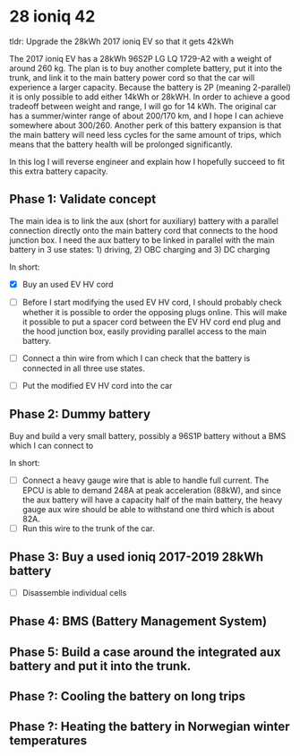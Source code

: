 # 28 ioniq 42
tldr: Upgrade the 28kWh 2017 ioniq EV so that it gets 42kWh

The 2017 ioniq EV has a 28kWh 96S2P LG LQ 1729-A2 with a weight of around 260 kg. The plan is to buy another complete battery, put it into the trunk, and link it to the main battery power cord so that the car will experience a larger capacity. Because the battery is 2P (meaning 2-parallel) it is only possible to add either 14kWh or 28kWH. In order to achieve a good tradeoff between weight and range, I will go for 14 kWh. The original car has a summer/winter range of about 200/170 km, and I hope I can achieve somewhere about 300/260. Another perk of this battery expansion is that the main battery will need less cycles for the same amount of trips, which means that the battery health will be prolonged significantly.

In this log I will reverse engineer and explain how I hopefully succeed to fit this extra battery capacity.


## Phase 1: Validate concept

The main idea is to link the aux (short for auxiliary) battery with a parallel connection directly onto the main battery cord that connects to the hood junction box. I need the aux battery to be linked in parallel with the main battery in 3 use states: 1) driving, 2) OBC charging and 3) DC charging


In short:
  - [x] Buy an used EV HV cord
  - [ ] Before I start modifying the used EV HV cord, I should probably check whether it is possible to order the opposing plugs online. This will make it possible to put a spacer cord between the EV HV cord end plug and the hood junction box, easily providing parallel access to the main battery.
  - [ ] Connect a thin wire from which I can check that the battery is connected in all three use states.
  - [ ] Put the modified EV HV cord into the car



## Phase 2: Dummy battery

Buy and build a very small battery, possibly a 96S1P battery without a BMS which I can connect to


In short:
  - [ ] Connect a heavy gauge wire that is able to handle full current. The EPCU is able to demand 248A at peak acceleration (88kW), and since the aux battery will have a capacity half of the main battery, the heavy gauge aux wire should be able to withstand one third which is about 82A. 
  - [ ] Run this wire to the trunk of the car.

## Phase 3: Buy a used ioniq 2017-2019 28kWh battery


  - [ ] Disassemble individual cells

## Phase 4: BMS (Battery Management System)


## Phase 5: Build a case around the integrated aux battery and put it into the trunk.


## Phase ?: Cooling the battery on long trips

## Phase ?: Heating the battery in Norwegian winter temperatures


